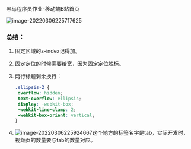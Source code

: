 黑马程序员作业-移动端B站首页



![image-20220306225717625](https://s2.loli.net/2022/03/06/lJWKLSmtIwXPc2k.png)

### 总结：

1. 固定区域的z-index记得加。

1. 固定定位的时候需要给宽，因为固定定位脱标。

2. 两行标题剩余换行：

	```css
   .ellipsis-2 {
     overflow: hidden;
     text-overflow: ellipsis;
     display: -webkit-box;
     -webkit-line-clamp: 2;
     -webkit-box-orient: vertical;
   }
   ```
   

3. ![image-20220306225924667](https://s2.loli.net/2022/03/06/vcoeQI7LMVTGgAK.png)这个地方的标签名字是tab，实际开发时，视频页的数量要与tab的数量对应。